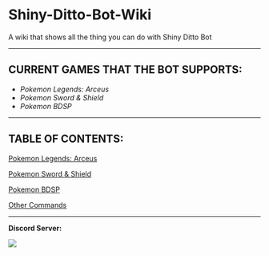 # Shiny-Ditto-Bot-Wiki
A wiki that shows all the thing you can do with Shiny Ditto Bot

<hr>

## CURRENT GAMES THAT THE BOT SUPPORTS:
- *Pokemon Legends: Arceus*
- *Pokemon Sword & Shield*
- *Pokemon BDSP*

<hr>

## TABLE OF CONTENTS:

[Pokemon Legends: Arceus](https://github.com/lGodHatesMel/Shiny-Ditto-Bot-Wiki/blob/main/wiki/Table%20of%20Contents/PokemonLegendsArceus.md)

[Pokemon Sword & Shield](https://github.com/lGodHatesMel/Shiny-Ditto-Bot-Wiki/blob/main/wiki/Table%20of%20Contents/PokemonSword%26Shield.md)

[Pokemon BDSP](https://github.com/lGodHatesMel/Shiny-Ditto-Bot-Wiki/blob/main/wiki/Table%20of%20Contents/PokemonBDSP.md)

[Other Commands](https://github.com/lGodHatesMel/Shiny-Ditto-Bot-Wiki/blob/main/wiki/OtherCommands/OtherCommands.md)


<hr>

**Discord Server:** 

[<img src="https://discordapp.com/api/guilds/916469484666093668/embed.png?style=banner2">](https://discord.gg/UPXbvs8N65)
